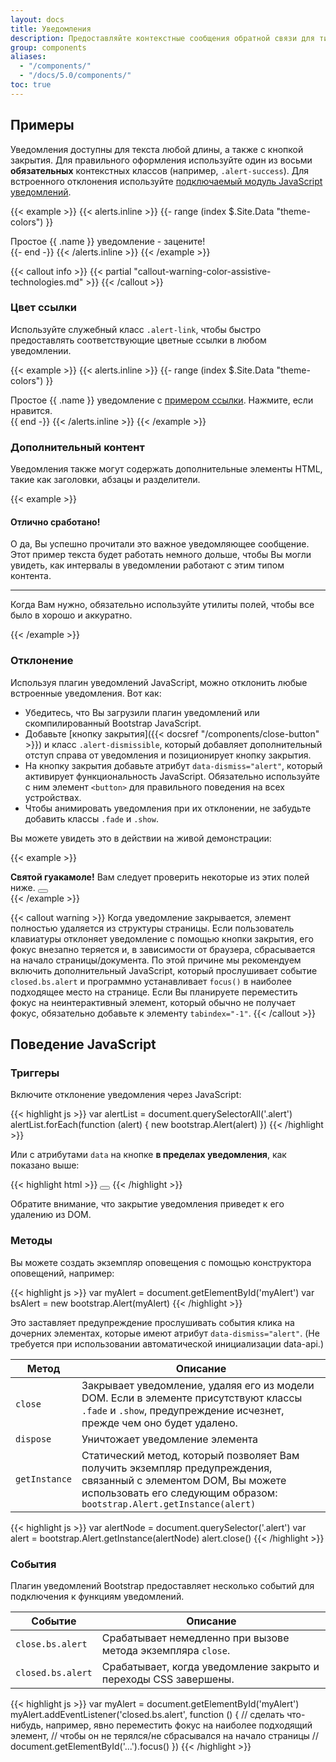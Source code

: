 ```yaml
---
layout: docs
title: Уведомления
description: Предоставляйте контекстные сообщения обратной связи для типичных действий пользователя с помощью нескольких доступных и гибких предупреждающих сообщений.
group: components
aliases:
  - "/components/"
  - "/docs/5.0/components/"
toc: true
---
```


## Примеры

Уведомления доступны для текста любой длины, а также с кнопкой закрытия. Для правильного оформления используйте один из восьми **обязательных** контекстных классов (например, `.alert-success`). Для встроенного отклонения используйте [подключаемый модуль JavaScript уведомлений](#отклонение).

{{< example >}}
{{< alerts.inline >}}
{{- range (index $.Site.Data "theme-colors") }}
<div class="alert alert-{{ .name }}" role="alert">
  Простое {{ .name }} уведомление - зацените!
</div>{{- end -}}
{{< /alerts.inline >}}
{{< /example >}}

{{< callout info >}}
{{< partial "callout-warning-color-assistive-technologies.md" >}}
{{< /callout >}}

### Цвет ссылки

Используйте служебный класс `.alert-link`, чтобы быстро предоставлять соответствующие цветные ссылки в любом уведомлении.

{{< example >}}
{{< alerts.inline >}}
{{- range (index $.Site.Data "theme-colors") }}
<div class="alert alert-{{ .name }}" role="alert">
  Простое {{ .name }} уведомление с <a href="#" class="alert-link">примером ссылки</a>. Нажмите, если нравится.
</div>{{ end -}}
{{< /alerts.inline >}}
{{< /example >}}

### Дополнительный контент

Уведомления также могут содержать дополнительные элементы HTML, такие как заголовки, абзацы и разделители.

{{< example >}}
<div class="alert alert-success" role="alert">
  <h4 class="alert-heading">Отлично сработано!</h4>
  <p>О да, Вы успешно прочитали это важное уведомляющее сообщение. Этот пример текста будет работать немного дольше, чтобы Вы могли увидеть, как интервалы в уведомлении работают с этим типом контента.</p>
  <hr>
  <p class="mb-0">Когда Вам нужно, обязательно используйте утилиты полей, чтобы все было в хорошо и аккуратно.</p>
</div>
{{< /example >}}

### Отклонение

Используя плагин уведомлений JavaScript, можно отклонить любые встроенные уведомления. Вот как:

- Убедитесь, что Вы загрузили плагин уведомлений или скомпилированный Bootstrap JavaScript.
- Добавьте [кнопку закрытия]({{< docsref "/components/close-button" >}}) и класс `.alert-dismissible`, который добавляет дополнительный отступ справа от уведомления и позиционирует кнопку закрытия.
- На кнопку закрытия добавьте атрибут `data-dismiss="alert"`, который активирует функциональность JavaScript. Обязательно используйте с ним элемент `<button>` для правильного поведения на всех устройствах.
- Чтобы анимировать уведомления при их отклонении, не забудьте добавить классы `.fade` и `.show`.

Вы можете увидеть это в действии на живой демонстрации:

{{< example >}}
<div class="alert alert-warning alert-dismissible fade show" role="alert">
  <strong>Святой гуакамоле!</strong> Вам следует проверить некоторые из этих полей ниже.
  <button type="button" class="btn-close" data-dismiss="alert" aria-label="Close"></button>
</div>
{{< /example >}}

{{< callout warning >}}
Когда уведомление закрывается, элемент полностью удаляется из структуры страницы. Если пользователь клавиатуры отклоняет уведомление с помощью кнопки закрытия, его фокус внезапно теряется и, в зависимости от браузера, сбрасывается на начало страницы/документа. По этой причине мы рекомендуем включить дополнительный JavaScript, который прослушивает событие `closed.bs.alert` и программно устанавливает `focus()` в наиболее подходящее место на странице. Если Вы планируете переместить фокус на неинтерактивный элемент, который обычно не получает фокус, обязательно добавьте к элементу `tabindex="-1"`.
{{< /callout >}}

## Поведение JavaScript

### Триггеры

Включите отклонение уведомления через JavaScript:

{{< highlight js >}}
var alertList = document.querySelectorAll('.alert')
alertList.forEach(function (alert) {
  new bootstrap.Alert(alert)
})
{{< /highlight >}}

Или с атрибутами `data` на кнопке **в пределах уведомления**, как показано выше:

{{< highlight html >}}
<button type="button" class="btn-close" data-dismiss="alert" aria-label="Close"></button>
{{< /highlight >}}

Обратите внимание, что закрытие уведомления приведет к его удалению из DOM.

### Методы

Вы можете создать экземпляр оповещения с помощью конструктора оповещений, например:

{{< highlight js >}}
var myAlert = document.getElementById('myAlert')
var bsAlert = new bootstrap.Alert(myAlert)
{{< /highlight >}}

Это заставляет предупреждение прослушивать события клика на дочерних элементах, которые имеют атрибут `data-dismiss="alert"`. (Не требуется при использовании автоматической инициализации data-api.)

<table class="table">
  <thead>
    <tr>
      <th>Метод</th>
      <th>Описание</th>
    </tr>
  </thead>
  <tbody>
    <tr>
      <td>
        <code>close</code>
      </td>
      <td>
        Закрывает уведомление, удаляя его из модели DOM. Если в элементе присутствуют классы <code>.fade</code> и <code>.show</code>, предупреждение исчезнет, прежде чем оно будет удалено.
      </td>
    </tr>
    <tr>
      <td>
        <code>dispose</code>
      </td>
      <td>
        Уничтожает уведомление элемента
      </td>
    </tr>
    <tr>
      <td>
        <code>getInstance</code>
      </td>
      <td>
        Статический метод, который позволяет Вам получить экземпляр предупреждения, связанный с элементом DOM, Вы можете использовать его следующим образом: <code>bootstrap.Alert.getInstance(alert)</code>
      </td>
    </tr>
  </tbody>
</table>

{{< highlight js >}}
var alertNode = document.querySelector('.alert')
var alert = bootstrap.Alert.getInstance(alertNode)
alert.close()
{{< /highlight >}}

### События

Плагин уведомлений Bootstrap предоставляет несколько событий для подключения к функциям уведомлений.

<table class="table">
  <thead>
    <tr>
      <th>Событие</th>
      <th>Описание</th>
    </tr>
  </thead>
  <tbody>
    <tr>
      <td><code>close.bs.alert</code></td>
      <td>
        Срабатывает немедленно при вызове метода экземпляра <code>close</code>.
      </td>
    </tr>
    <tr>
      <td><code>closed.bs.alert</code></td>
      <td>
        Срабатывает, когда уведомление закрыто и переходы CSS завершены.
      </td>
    </tr>
  </tbody>
</table>

{{< highlight js >}}
var myAlert = document.getElementById('myAlert')
myAlert.addEventListener('closed.bs.alert', function () {
  // сделать что-нибудь, например, явно переместить фокус на наиболее подходящий элемент,
  // чтобы он не терялся/не сбрасывался на начало страницы
  // document.getElementById('...').focus()
})
{{< /highlight >}}
